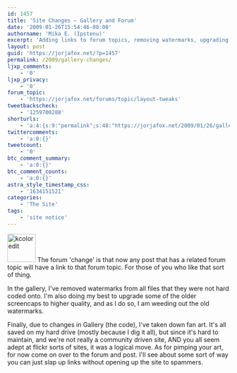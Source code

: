 ```yaml
---
id: 1457
title: 'Site Changes — Gallery and Forum'
date: '2009-01-26T15:54:46-08:00'
authorname: 'Mika E. (Ipstenu)'
excerpt: 'Adding links to forum topics, removing watermarks, upgrading image quality, and a farewell to fanart.'
layout: post
guid: 'https://jorjafox.net/?p=1457'
permalink: /2009/gallery-changes/
ljxp_comments:
    - '0'
ljxp_privacy:
    - '0'
forum_topic:
    - 'https://jorjafox.net/forums/topic/layout-tweaks'
tweetbackscheck:
    - '1259700288'
shorturls:
    - 'a:4:{s:9:"permalink";s:48:"https://jorjafox.net/2009/01/26/gallery-changes/";s:7:"tinyurl";s:25:"http://tinyurl.com/lxrdw4";s:4:"isgd";s:18:"http://is.gd/5349q";s:5:"bitly";s:20:"http://bit.ly/8gQ8Rn";}'
twittercomments:
    - 'a:0:{}'
tweetcount:
    - '0'
btc_comment_summary:
    - 'a:0:{}'
btc_comment_counts:
    - 'a:0:{}'
astra_style_timestamp_css:
    - '1634151521'
categories:
    - 'The Site'
tags:
    - 'site notice'
---
```


<img src="//static.jorjafox.net/wordpress/2009/01/kcoloredit.png" alt="kcoloredit" title="kcoloredit" width="64" height="64" class="alignleft size-full wp-image-1465" />  The forum 'change' is that now any post that has a related forum topic will have a link to that forum topic.  For those of you who like that sort of thing.

In the gallery, I've removed watermarks from all files that they were not hard coded onto. I'm also doing my best to upgrade some of the older screencaps to higher quality, and as I do so, I am weeding out the old watermarks.

Finally, due to changes in Gallery (the code), I've taken down fan art. It's all saved on my hard drive (mostly because I dig it all), but since it's hard to maintain, and we're not really a community driven site, AND you all seem adept at flickr sorts of sites, it was a logical move.  As for pimping your art, for now come on over to the forum and post. I'll see about some sort of way you can just slap up links without opening up the site to spammers.
